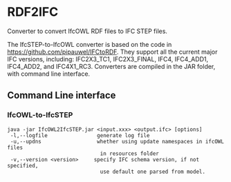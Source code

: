 # RDF2IFC
Converter to convert IfcOWL RDF files to IFC STEP files.

The IfcSTEP-to-IfcOWL converter is based on the code in https://github.com/pipauwel/IFCtoRDF.
They support all the current major IFC versions, including: IFC2X3_TC1, IFC2X3_FINAL, IFC4, IFC4_ADD1, IFC4_ADD2, and IFC4X1_RC3.
Converters are compiled in the JAR folder, with command line interface.

## Command Line interface

### IfcOWL-to-IfcSTEP
```
java -jar IfcOWL2IfcSTEP.jar <input.xxx> <output.ifc> [options]
 -l,--logfile                generate log file
 -u,--updns                  whether using update namespaces in ifcOWL files
                              in resources folder
 -v,--version <version>     specify IFC schema version, if not specified,
                              use default one parsed from model.
```
